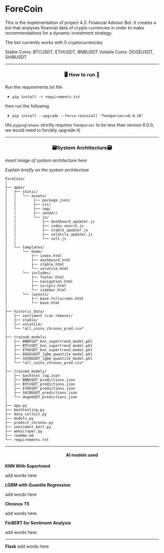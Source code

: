 # ForeCoin 

This is the implementation of project 4.2: Financial Advisor Bot. It creates a bot that analyses financial data of crypto currencies
in order to make recommendations for a dynamic investment strategy. 

The bot currently works with 5 cryptocurrencies

Stable Coins: BTCUSDT, ETHUSDT, BNBUSDT
Volatile Coins: DOGEUSDT, SHIBUSDT
______
<h3 align="center">🖥️ How to run 🏃</h3>

Run the requirements.txt file 
- ```pip install -r requirements.txt```

then run the following 

- ```pip install --upgrade --force-reinstall "feedparser>=6.0.10"```

(As ```pygooglenews``` strictly requires ```feedparser``` to be less than version 6.0.0, we would need to forcibly upgrade it)

______
<h3 align="center">🗃️System Architecture🗃️</h3>

*insert image of system architecture here*

*Explain briefly on the system architecture*


```
ForeCoin/
│
├── apps/
│   ├── static/
│   │   └── assets/
│   │        ├── package.json/
│   |        ├── css/
│   |        ├── img/
│   |        ├── vendor/
│   |        └── js/
│   |            ├── dashboard_updater.js
│   |            ├── index_search.js
│   |            ├── stable_updater.js
│   |            ├── volatile_updater.js
│   |            └── volt.js
|   |
│   └── templates/
│       └── home/
│           ├── index.html
│           ├── dashboard.html
│           ├── stable.html
│           └── volatile.html
│       └── includes/
│           ├── footer.html
│           ├── navigation.html
│           ├── scripts.html
│           └── sidebar.html
│       └── layouts/
│           ├── base-fullscreen.html
│           └── base.html
|
├── historic_data/
│   ├── sentiment (can remove)/
│   ├── stable/
│   ├── volatile/
│   └── *all_coins_chronos_pred.csv*
│
├── trained_models/
│   ├── BNBUSDT_knn_supertrend_model.pkl
│   ├── BTCUSDT_knn_supertrend_model.pkl
│   ├── ETHUSDT_knn_supertrend_model.pkl
│   ├── DOGEUSDT_lgbm_quantile_model.pkl
│   ├── SHIBUSDT_lgbm_quantile_model.pkl
│   └── *all_coins_chronos_pred.csv*
|
├── trained_models/
│   ├── backtest_log.json
│   ├── BNBUSDT_predictions.json
│   ├── BTCUSDT_predictions.json
│   ├── ETHUSDT_predictions.json
│   ├── SHIBUSDT_predictions.json
│   └── dogeUSDT_predictions.json
|
├── app.py
├── backtesting.py
├── data_collect.py
├── models.py
├── predict_chronos.py
├── sentiment_bert.py
├── webscraper.py
├── readme.md
└── requirements.txt
```
______

<h4 align="center">AI models used</h4>

**KNN With Supertrend** 

add words here

**LGBM with Quantile Regression** 

add words here

**Chronos T5** 

add words here

**FinBERT for Sentiment Analysis** 

add words here

______
**Flask**
add words here

